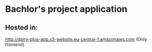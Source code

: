 # Bachlor's project application

## Hosted in: 
http://dairy-plus-app.s3-website.eu-central-1.amazonaws.com (Only frontend)
